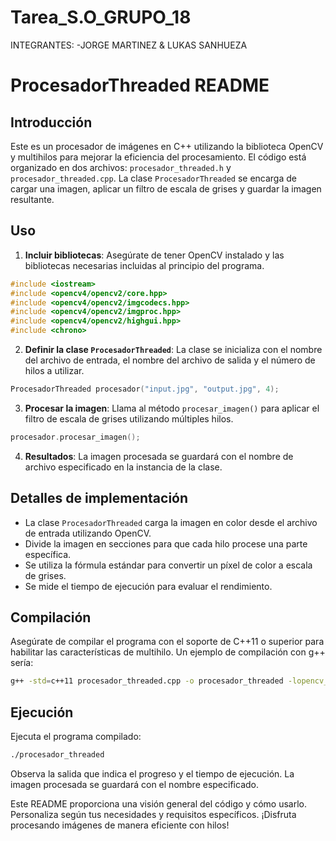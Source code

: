 # Tarea_S.O_GRUPO_18
INTEGRANTES: -JORGE MARTINEZ &amp; LUKAS SANHUEZA
# ProcesadorThreaded README

## Introducción

Este es un procesador de imágenes en C++ utilizando la biblioteca OpenCV y multihilos para mejorar la eficiencia del procesamiento. El código está organizado en dos archivos: `procesador_threaded.h` y `procesador_threaded.cpp`. La clase `ProcesadorThreaded` se encarga de cargar una imagen, aplicar un filtro de escala de grises y guardar la imagen resultante.

## Uso

1. **Incluir bibliotecas**: Asegúrate de tener OpenCV instalado y las bibliotecas necesarias incluidas al principio del programa.

```cpp
#include <iostream>
#include <opencv4/opencv2/core.hpp>
#include <opencv4/opencv2/imgcodecs.hpp>
#include <opencv4/opencv2/imgproc.hpp>
#include <opencv4/opencv2/highgui.hpp>
#include <chrono>
```

2. **Definir la clase `ProcesadorThreaded`**: La clase se inicializa con el nombre del archivo de entrada, el nombre del archivo de salida y el número de hilos a utilizar.

```cpp
ProcesadorThreaded procesador("input.jpg", "output.jpg", 4);
```

3. **Procesar la imagen**: Llama al método `procesar_imagen()` para aplicar el filtro de escala de grises utilizando múltiples hilos.

```cpp
procesador.procesar_imagen();
```

4. **Resultados**: La imagen procesada se guardará con el nombre de archivo especificado en la instancia de la clase.

## Detalles de implementación

- La clase `ProcesadorThreaded` carga la imagen en color desde el archivo de entrada utilizando OpenCV.
- Divide la imagen en secciones para que cada hilo procese una parte específica.
- Se utiliza la fórmula estándar para convertir un píxel de color a escala de grises.
- Se mide el tiempo de ejecución para evaluar el rendimiento.

## Compilación

Asegúrate de compilar el programa con el soporte de C++11 o superior para habilitar las características de multihilo. Un ejemplo de compilación con g++ sería:

```bash
g++ -std=c++11 procesador_threaded.cpp -o procesador_threaded -lopencv_core -lopencv_imgcodecs -lopencv_imgproc -lopencv_highgui
```

## Ejecución

Ejecuta el programa compilado:

```bash
./procesador_threaded
```

Observa la salida que indica el progreso y el tiempo de ejecución. La imagen procesada se guardará con el nombre especificado.

Este README proporciona una visión general del código y cómo usarlo. Personaliza según tus necesidades y requisitos específicos. ¡Disfruta procesando imágenes de manera eficiente con hilos!
